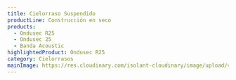 ```yaml
---
title: Cielorraso Suspendido
productLine: Construcción en seco
products:
  - Ondusec R25
  - Ondusec 25
  - Banda Acoustic
highlightedProduct: Ondusec R25
category: Cielorrasos
mainImage: https://res.cloudinary.com/isolant-cloudinary/image/upload/v1633519979/website-2021/solutions/isolant-aislantes-soluciones-vivienda-encabezado.jpg
---
```

